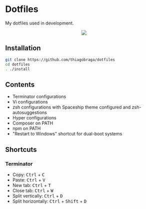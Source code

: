 # Dotfiles

My dotfiles used in development.  

<p align="center">
  <img src="https://i.imgur.com/N5OuLtb.png" />
</p>

## Installation

``` sh
git clone https://github.com/thiagobraga/dotfiles
cd dotfiles
. ./install
```

## Contents

- Terminator configurations
- Vi configurations
- zsh configurations with Spaceship theme configured and zsh-autosuggestions
- Hyper configurations
- Composer on PATH
- npm on PATH
- "Restart to Windows" shortcut for dual-boot systems

## Shortcuts

### Terminator

- Copy: <kbd>Ctrl</kbd> + <kbd>C</kbd>
- Paste: <kbd>Ctrl</kbd> + <kbd>V</kbd>
- New tab: <kbd>Ctrl</kbd> + <kbd>T</kbd>
- Close tab: <kbd>Ctrl</kbd> + <kbd>W</kbd>
- Split vertically: <kbd>Ctrl</kbd> + <kbd>D</kbd>
- Split horizontally: <kbd>Ctrl</kbd> + <kbd>Shift</kbd> + <kbd>D</kbd>
